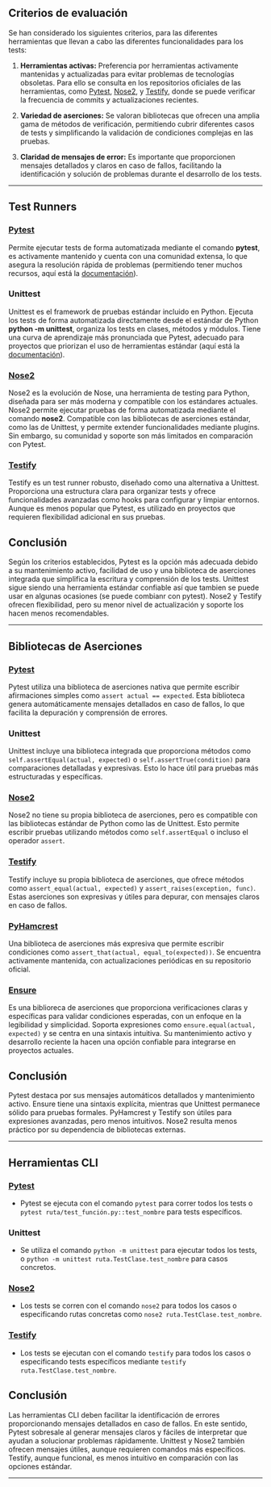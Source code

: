 ## Criterios de evaluación

Se han considerado los siguientes criterios, para las diferentes herramientas que llevan a cabo las diferentes funcionalidades para los tests:

1. **Herramientas activas:** Preferencia por herramientas activamente mantenidas y actualizadas para evitar problemas de tecnologías obsoletas. Para ello se consulta en los repositorios oficiales de las herramientas, como [Pytest](https://github.com/pytest-dev/pytest), [Nose2](https://github.com/nose-devs/nose2), y [Testify](https://github.com/Yelp/Testify), donde se puede verificar la frecuencia de commits y actualizaciones recientes.

2. **Variedad de aserciones:** Se valoran bibliotecas que ofrecen una amplia gama de métodos de verificación, permitiendo cubrir diferentes casos de tests y simplificando la validación de condiciones complejas en las pruebas.
   
3. **Claridad de mensajes de error:** Es importante que proporcionen mensajes detallados y claros en caso de fallos, facilitando la identificación y solución de problemas durante el desarrollo de los tests.

---

## Test Runners

### [Pytest](https://github.com/pytest-dev/pytest)

Permite ejecutar tests de forma automatizada mediante el comando **pytest**, es activamente mantenido y cuenta con una comunidad extensa, lo que asegura la resolución rápida de problemas (permitiendo tener muchos recursos, aquí está la [documentación](https://docs.pytest.org/en/stable/)).

### Unittest

Unittest es el framework de pruebas estándar incluido en Python. Ejecuta los tests de forma automatizada directamente desde el estándar de Python **python -m unittest**, organiza los tests en clases, métodos y módulos. Tiene una curva de aprendizaje más pronunciada que Pytest, adecuado para proyectos que priorizan el uso de herramientas estándar (aquí está la [documentación](https://docs.python.org/3/library/unittest.html)).

### [Nose2](https://github.com/nose-devs/nose2)

Nose2 es la evolución de Nose, una herramienta de testing para Python, diseñada para ser más moderna y compatible con los estándares actuales. Nose2 permite ejecutar pruebas de forma automatizada mediante el comando **nose2**. Compatible con las bibliotecas de aserciones estándar, como las de Unittest, y permite extender funcionalidades mediante plugins. Sin embargo, su comunidad y soporte son más limitados en comparación con Pytest.

### [Testify](https://github.com/Yelp/Testify)

Testify es un test runner robusto, diseñado como una alternativa a Unittest. Proporciona una estructura clara para organizar tests y ofrece funcionalidades avanzadas como hooks para configurar y limpiar entornos. Aunque es menos popular que Pytest, es utilizado en proyectos que requieren flexibilidad adicional en sus pruebas.


## Conclusión

Según los criterios establecidos, Pytest es la opción más adecuada debido a su mantenimiento activo, facilidad de uso y una biblioteca de aserciones integrada que simplifica la escritura y comprensión de los tests. Unittest sigue siendo una herramienta estándar confiable así que tambien se puede usar en algunas ocasiones (se puede combianr con pytest). Nose2 y Testify ofrecen flexibilidad, pero su menor nivel de actualización y soporte los hacen menos recomendables.

---

## Bibliotecas de Aserciones

### [Pytest](https://github.com/pytest-dev/pytest)

Pytest utiliza una biblioteca de aserciones nativa que permite escribir afirmaciones simples como `assert actual == expected`. Esta biblioteca genera automáticamente mensajes detallados en caso de fallos, lo que facilita la depuración y comprensión de errores.

### Unittest

Unittest incluye una biblioteca integrada que proporciona métodos como `self.assertEqual(actual, expected)` o `self.assertTrue(condition)` para comparaciones detalladas y expresivas. Esto lo hace útil para pruebas más estructuradas y específicas.

### [Nose2](https://github.com/nose-devs/nose2)

Nose2 no tiene su propia biblioteca de aserciones, pero es compatible con las bibliotecas estándar de Python como las de Unittest. Esto permite escribir pruebas utilizando métodos como `self.assertEqual` o incluso el operador `assert`.

### [Testify](https://github.com/Yelp/Testify)

Testify incluye su propia biblioteca de aserciones, que ofrece métodos como `assert_equal(actual, expected)` y `assert_raises(exception, func)`. Estas aserciones son expresivas y útiles para depurar, con mensajes claros en caso de fallos.

### [PyHamcrest](https://github.com/hamcrest/PyHamcrest)

Una biblioteca de aserciones más expresiva que permite escribir condiciones como `assert_that(actual, equal_to(expected))`. Se encuentra activamente mantenida, con actualizaciones periódicas en su repositorio oficial.

### [Ensure](https://pypi.org/project/ensure/)

Es una biblioreca de aserciones que proporciona verificaciones claras y específicas para validar condiciones esperadas, con un enfoque en la legibilidad y simplicidad. Soporta expresiones como `ensure.equal(actual, expected)` y se centra en una sintaxis intuitiva. Su mantenimiento activo y desarrollo reciente la hacen una opción confiable para integrarse en proyectos actuales.

## Conclusión

Pytest destaca por sus mensajes automáticos detallados y mantenimiento activo. Ensure tiene una sintaxis explícita, mientras que Unittest permanece sólido para pruebas formales. PyHamcrest y Testify son útiles para expresiones avanzadas, pero menos intuitivos. Nose2 resulta menos práctico por su dependencia de bibliotecas externas.

---

## Herramientas CLI

### [Pytest](https://github.com/pytest-dev/pytest)

- Pytest se ejecuta con el comando `pytest` para correr todos los tests o `pytest ruta/test_función.py::test_nombre` para tests específicos.

### Unittest

- Se utiliza el comando `python -m unittest` para ejecutar todos los tests, o `python -m unittest ruta.TestClase.test_nombre` para casos concretos.

### [Nose2](https://github.com/nose-devs/nose2)

- Los tests se corren con el comando `nose2` para todos los casos o especificando rutas concretas como `nose2 ruta.TestClase.test_nombre`.

### [Testify](https://github.com/Yelp/Testify)

- Los tests se ejecutan con el comando `testify` para todos los casos o especificando tests específicos mediante `testify ruta.TestClase.test_nombre`.

## Conclusión

Las herramientas CLI deben facilitar la identificación de errores proporcionando mensajes detallados en caso de fallos. En este sentido, Pytest sobresale al generar mensajes claros y fáciles de interpretar que ayudan a solucionar problemas rápidamente. Unittest y Nose2 también ofrecen mensajes útiles, aunque requieren comandos más específicos. Testify, aunque funcional, es menos intuitivo en comparación con las opciones estándar.

---


